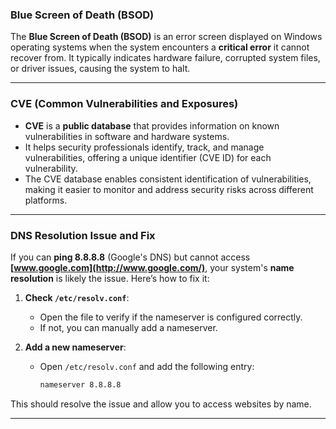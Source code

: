 ### **Blue Screen of Death (BSOD)**

The **Blue Screen of Death (BSOD)** is an error screen displayed on Windows operating systems when the system encounters a **critical error** it cannot recover from. It typically indicates hardware failure, corrupted system files, or driver issues, causing the system to halt.

---

### **CVE (Common Vulnerabilities and Exposures)**

- **CVE** is a **public database** that provides information on known vulnerabilities in software and hardware systems.
- It helps security professionals identify, track, and manage vulnerabilities, offering a unique identifier (CVE ID) for each vulnerability.
- The CVE database enables consistent identification of vulnerabilities, making it easier to monitor and address security risks across different platforms.

---

### **DNS Resolution Issue and Fix**

If you can **ping 8.8.8.8** (Google's DNS) but cannot access **[www.google.com](http://www.google.com/)**, your system's **name resolution** is likely the issue. Here’s how to fix it:

1. **Check `/etc/resolv.conf`**:
    
    - Open the file to verify if the nameserver is configured correctly.
    - If not, you can manually add a nameserver.
2. **Add a new nameserver**:
    
    - Open `/etc/resolv.conf` and add the following entry:
        
        ```bash
        nameserver 8.8.8.8
        ```

This should resolve the issue and allow you to access websites by name.

---